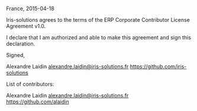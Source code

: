 France, 2015-04-18

Iris-solutions agrees to the terms of the ERP Corporate Contributor License Agreement v1.0.

I declare that I am authorized and able to make this agreement and sign this declaration.

Signed,

Alexandre Laidin alexandre.laidin@iris-solutions.fr https://github.com/iris-solutions

List of contributors:

Alexandre Laidin alexandre.laidin@iris-solutions.fr https://github.com/alaidin
